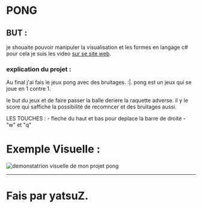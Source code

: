 # PONG

## BUT :

je shouaite pouvoir manipuler la visualisation et les formes en langage c# pour cela
je suis les video [sur se site web](https://www.rgot.org/tag/c/).

### explication du projet :

Au final j'ai fais le jeux pong avec des bruitages. :|.
pong est un jeux qui se joue en 1 contre 1.

le but du jeux et de faire passer la balle deriere la raquette adverse.
il y le score qui saffiche la possibilité de recomncer et des bruitages aussi.

LES TOUCHES :
	- fleche du haut et bas pour deplace la barre de droite
	- "w" et "q"

# Exemple Visuelle :

![demonstatrion visuelle de mon projet pong](./)

---

# Fais par yatsuZ.
